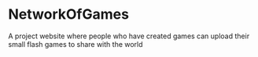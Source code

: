 # NetworkOfGames
A project website where people who have created games can upload their small flash games to share with the world
